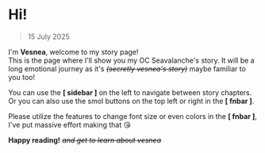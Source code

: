 # Hi!  
> 15 July 2025

I'm **Vesnea**, welcome to my story page!  
This is the page where I'll show you my OC Seavalanche's story. It will be a long emotional journey as it's ~~*(secretly vesnea's story)*~~ maybe familiar to you too!

You can use the **[ sidebar ]** on the left to navigate between story chapters. Or you can also use the smol buttons on the top left or right in the **[ fnbar ]**.

Please utilize the features to change font size or even colors in the **[ fnbar ]**, I've put massive effort making that 😘

**Happy reading!** ~~*and get to learn about vesnea*~~